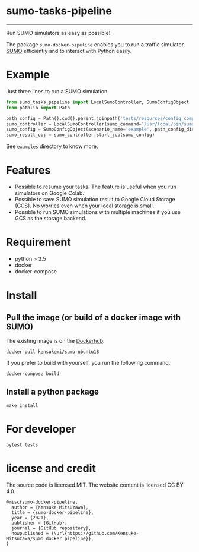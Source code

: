 # sumo-tasks-pipeline
- - -

Run SUMO simulators as easy as possible!

The package `sumo-docker-pipeline` enables you to run a traffic simulator [SUMO](https://sumo.dlr.de/docs/index.html) efficiently 
and to interact with Python easily.

# Example

Just three lines to run a SUMO simulation.

```python
from sumo_tasks_pipeline import LocalSumoController, SumoConfigObject
from pathlib import Path

path_config = Path().cwd().parent.joinpath('tests/resources/config_complete')
sumo_controller = LocalSumoController(sumo_command='/usr/local/bin/sumo')
sumo_config = SumoConfigObject(scenario_name='example', path_config_dir=path_config, config_name='grid.sumo.cfg')
sumo_result_obj = sumo_controller.start_job(sumo_config)
```

See `examples` directory to know more.

# Features

- Possible to resume your tasks. The feature is useful when you run simulators on Google Colab.
- Possible to save SUMO simulation result to Google Cloud Storage (GCS). No worries even when your local storage is small.
- Possible to run SUMO simulations with multiple machines if you use GCS as the storage backend.

# Requirement

- python > 3.5
- docker 
- docker-compose

# Install

## Pull the image (or build of a docker image with SUMO)

The existing image is on the [Dockerhub](https://hub.docker.com/repository/docker/kensukemi/sumo-ubuntu18).

```shell
docker pull kensukemi/sumo-ubuntu18
```

If you prefer to build with yourself, you run the following command.

```shell
docker-compose build 
```

## Install a python package

```shell
make install
```


# For developer

```shell
pytest tests
```

# license and credit

The source code is licensed MIT. The website content is licensed CC BY 4.0.


```
@misc{sumo-docker-pipeline,
  author = {Kensuke Mitsuzawa},
  title = {sumo-docker-pipeline},
  year = {2021},
  publisher = {GitHub},
  journal = {GitHub repository},
  howpublished = {\url{https://github.com/Kensuke-Mitsuzawa/sumo_docker_pipeline}},
}
```